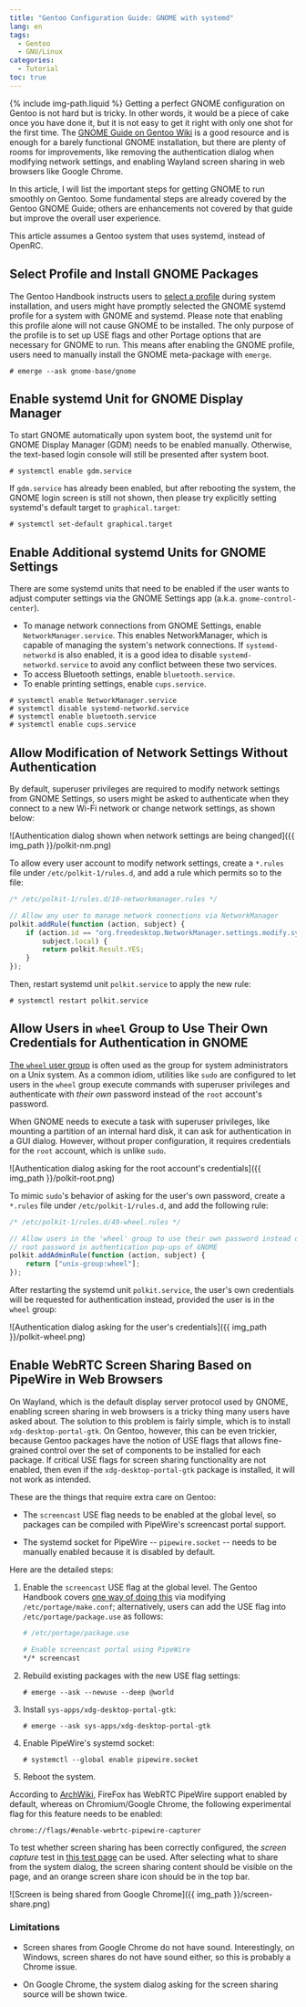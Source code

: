 ```yaml
---
title: "Gentoo Configuration Guide: GNOME with systemd"
lang: en
tags:
  - Gentoo
  - GNU/Linux
categories:
  - Tutorial
toc: true
---
```

{% include img-path.liquid %}
Getting a perfect GNOME configuration on Gentoo is not hard but is tricky.  In
other words, it would be a piece of cake once you have done it, but it is not
easy to get it right with only one shot for the first time.  The [GNOME Guide
on Gentoo Wiki][gentoo-gnome-guide] is a good resource and is enough for a
barely functional GNOME installation, but there are plenty of rooms for
improvements, like removing the authentication dialog when modifying network
settings, and enabling Wayland screen sharing in web browsers like Google
Chrome.

In this article, I will list the important steps for getting GNOME to run
smoothly on Gentoo.  Some fundamental steps are already covered by the Gentoo
GNOME Guide; others are enhancements not covered by that guide but improve the
overall user experience.

This article assumes a Gentoo system that uses systemd, instead of OpenRC.

[gentoo-gnome-guide]: https://wiki.gentoo.org/wiki/GNOME/Guide

## Select Profile and Install GNOME Packages

The Gentoo Handbook instructs users to [select a profile][handbook-profile]
during system installation, and users might have promptly selected the GNOME
systemd profile for a system with GNOME and systemd.  Please note that enabling
this profile alone will not cause GNOME to be installed.  The only purpose of
the profile is to set up USE flags and other Portage options that are necessary
for GNOME to run.  This means after enabling the GNOME profile, users need to
manually install the GNOME meta-package with `emerge`.

```console
# emerge --ask gnome-base/gnome
```

[handbook-profile]: https://wiki.gentoo.org/wiki/Handbook:AMD64/Installation/Base#Choosing_the_right_profile

## Enable systemd Unit for GNOME Display Manager

To start GNOME automatically upon system boot, the systemd unit for GNOME
Display Manager (GDM) needs to be enabled manually.  Otherwise, the text-based
login console will still be presented after system boot.

```console
# systemctl enable gdm.service
```

If `gdm.service` has already been enabled, but after rebooting the system, the
GNOME login screen is still not shown, then please try explicitly setting
systemd's default target to `graphical.target`:

```console
# systemctl set-default graphical.target
```

## Enable Additional systemd Units for GNOME Settings

There are some systemd units that need to be enabled if the user wants to
adjust computer settings via the GNOME Settings app (a.k.a.
`gnome-control-center`).

- To manage network connections from GNOME Settings, enable
  `NetworkManager.service`.  This enables NetworkManager, which is capable of
  managing the system's network connections.  If `systemd-networkd` is also
  enabled, it is a good idea to disable `systemd-networkd.service` to avoid any
  conflict between these two services.
- To access Bluetooth settings, enable `bluetooth.service`.
- To enable printing settings, enable `cups.service`.

```console
# systemctl enable NetworkManager.service
# systemctl disable systemd-networkd.service
# systemctl enable bluetooth.service
# systemctl enable cups.service
```

## Allow Modification of Network Settings Without Authentication

By default, superuser privileges are required to modify network settings from
GNOME Settings, so users might be asked to authenticate when they connect to a
new Wi-Fi network or change network settings, as shown below:

![Authentication dialog shown when network settings are being
changed]({{ img_path }}/polkit-nm.png)

To allow every user account to modify network settings, create a `*.rules` file
under `/etc/polkit-1/rules.d`, and add a rule which permits so to the file:

```js
/* /etc/polkit-1/rules.d/10-networkmanager.rules */

// Allow any user to manage network connections via NetworkManager
polkit.addRule(function (action, subject) {
    if (action.id == "org.freedesktop.NetworkManager.settings.modify.system" &&
        subject.local) {
        return polkit.Result.YES;
    }
});
```

Then, restart systemd unit `polkit.service` to apply the new rule:

```console
# systemctl restart polkit.service
```

## Allow Users in `wheel` Group to Use Their Own Credentials for Authentication in GNOME

[The `wheel` user group][wheel-group] is often used as the group for system
administrators on a Unix system.  As a common idiom, utilities like `sudo` are
configured to let users in the `wheel` group execute commands with superuser
privileges and authenticate with *their own* password instead of the `root`
account's password.

When GNOME needs to execute a task with superuser privileges, like mounting a
partition of an internal hard disk, it can ask for authentication in a GUI
dialog.  However, without proper configuration, it requires credentials for the
`root` account, which is unlike `sudo`.

![Authentication dialog asking for the root account's
credentials]({{ img_path }}/polkit-root.png)

To mimic `sudo`'s behavior of asking for the user's own password, create a
`*.rules` file under `/etc/polkit-1/rules.d`, and add the following rule:

```js
/* /etc/polkit-1/rules.d/49-wheel.rules */

// Allow users in the 'wheel' group to use their own password instead of the
// root password in authentication pop-ups of GNOME
polkit.addAdminRule(function (action, subject) {
    return ["unix-group:wheel"];
});
```

After restarting the systemd unit `polkit.service`, the user's own credentials
will be requested for authentication instead, provided the user is in the
`wheel` group:

![Authentication dialog asking for the user's
credentials]({{ img_path }}/polkit-wheel.png)

[wheel-group]: https://en.wikipedia.org/wiki/Wheel_(computing)

## Enable WebRTC Screen Sharing Based on PipeWire in Web Browsers

On Wayland, which is the default display server protocol used by GNOME,
enabling screen sharing in web browsers is a tricky thing many users have asked
about.  The solution to this problem is fairly simple, which is to install
`xdg-desktop-portal-gtk`.  On Gentoo, however, this can be even trickier,
because Gentoo packages have the notion of USE flags that allows fine-grained
control over the set of components to be installed for each package.  If
critical USE flags for screen sharing functionality are not enabled, then even
if the `xdg-desktop-portal-gtk` package is installed, it will not work as
intended.

These are the things that require extra care on Gentoo:

- The `screencast` USE flag needs to be enabled at the global level, so
  packages can be compiled with PipeWire's screencast portal support.

- The systemd socket for PipeWire -- `pipewire.socket` -- needs to be manually
  enabled because it is disabled by default.

Here are the detailed steps:

1. Enable the `screencast` USE flag at the global level.  The Gentoo Handbook
   covers [one way of doing this][handbook-use] via modifying
   `/etc/portage/make.conf`; alternatively, users can add the USE flag into
   `/etc/portage/package.use` as follows:

   ```sh
   # /etc/portage/package.use

   # Enable screencast portal using PipeWire
   */* screencast
   ```

2. Rebuild existing packages with the new USE flag settings:

   ```console
   # emerge --ask --newuse --deep @world
   ```

3. Install `sys-apps/xdg-desktop-portal-gtk`:

   ```console
   # emerge --ask sys-apps/xdg-desktop-portal-gtk
   ```

4. Enable PipeWire's systemd socket:

   ```console
   # systemctl --global enable pipewire.socket
   ```

5. Reboot the system.

According to [ArchWiki][archwiki-webrtc], FireFox has WebRTC PipeWire support
enabled by default, whereas on Chromium/Google Chrome, the following
experimental flag for this feature needs to be enabled:

```
chrome://flags/#enable-webrtc-pipewire-capturer
```

To test whether screen sharing has been correctly configured, the *screen
capture* test in [this test page][screen-capture-test] can be used.  After
selecting what to share from the system dialog, the screen sharing content
should be visible on the page, and an orange screen share icon should be in the
top bar.

![Screen is being shared from Google Chrome]({{ img_path }}/screen-share.png)

### Limitations

- Screen shares from Google Chrome do not have sound.  Interestingly, on
  Windows, screen shares do not have sound either, so this is probably a Chrome
  issue.

- On Google Chrome, the system dialog asking for the screen sharing source will
  be shown twice.

[handbook-use]: https://wiki.gentoo.org/wiki/Handbook:AMD64/Working/USE#Declare_permanent_USE_flags
[archwiki-webrtc]: https://wiki.archlinux.org/index.php/PipeWire#WebRTC_screen_sharing
[screen-capture-test]: https://mozilla.github.io/webrtc-landing/gum_test.html
